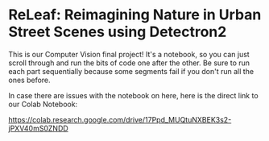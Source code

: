 # ReLeaf: Reimagining Nature in Urban Street Scenes using Detectron2

This is our Computer Vision final project! It's a notebook, so you can just scroll through and run the bits of code one after the other. Be sure to run each part sequentially because some segments fail if you don't run all the ones before. 

In case there are issues with the notebook on here, here is the direct link to our Colab Notebook:

https://colab.research.google.com/drive/17Ppd_MUQtuNXBEK3s2-jPXV40mS0ZNDD
